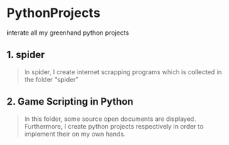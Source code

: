 # PythonProjects
interate all my greenhand python projects
## 1. spider
>In spider, I create internet scrapping programs which is collected in the folder "spider"
## 2. Game Scripting in Python
>In this folder, some source open documents are displayed. Furthermore, I create python projects 
>respectively in order to implement their on my own hands.
